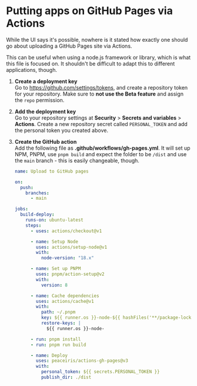 # Putting apps on GitHub Pages via Actions

While the UI says it's possible, nowhere is it stated how exactly one should go about uploading a GitHub Pages site via Actions.

This can be useful when using a node.js framework or library, which is what this file is focused on. It shouldn't be difficult to adapt this to different applications, though.

1. **Create a deployment key**<br>
   Go to <https://github.com/settings/tokens>, and create a repository token for your repository. Make sure to **not use the Beta feature** and assign the `repo` permission.
2. **Add the deployment key**<br>
   Go to your repository settings at **Security** > **Secrets and variables** > **Actions**. Create a new repository secret called `PERSONAL_TOKEN` and add the personal token you created above.
3. **Create the GitHub action**<br>
   Add the following file as **.github/workflows/gh-pages.yml**. It will set up NPM, PNPM, use `pnpm build` and expect the folder to be `/dist` and use the `main` branch - this is easily changeable, though.

   ```yml
   name: Upload to GitHub pages

   on:
     push:
       branches:
         - main

   jobs:
     build-deploy:
       runs-on: ubuntu-latest
       steps:
         - uses: actions/checkout@v1

         - name: Setup Node
           uses: actions/setup-node@v1
           with:
             node-version: "18.x"

         - name: Set up PNPM
           uses: pnpm/action-setup@v2
           with:
             version: 8

         - name: Cache dependencies
           uses: actions/cache@v1
           with:
             path: ~/.pnpm
             key: ${{ runner.os }}-node-${{ hashFiles('**/package-lock.json') }}
             restore-keys: |
               ${{ runner.os }}-node-

         - run: pnpm install
         - run: pnpm run build

         - name: Deploy
           uses: peaceiris/actions-gh-pages@v3
           with:
             personal_token: ${{ secrets.PERSONAL_TOKEN }}
             publish_dir: ./dist
   ```
